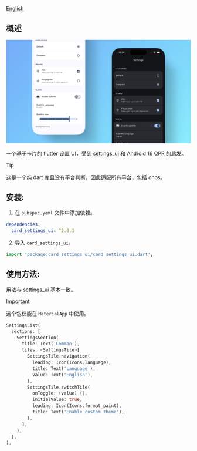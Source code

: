 [English](README.md)

## 概述

<p>  
  <img src="https://raw.githubusercontent.com/ErBWs/card-settings-ui/main/assets/demo.png">
</p>

一个基于卡片的 flutter 设置 UI，受到 [settings_ui](https://pub.dev/packages/settings_ui) 和 Android 16 QPR 的启发。

> [!TIP]
> 
> 这是一个纯 dart 库且没有平台判断，因此适配所有平台，包括 ohos。

## 安装:

1. 在 `pubspec.yaml` 文件中添加依赖。

```yaml
dependencies:  
  card_settings_ui: ^2.0.1
 ```  

2. 导入 `card_settings_ui`。

```dart
import 'package:card_settings_ui/card_settings_ui.dart';
```

## 使用方法:

用法与 [settings_ui](https://pub.dev/packages/settings_ui) 基本一致。

> [!IMPORTANT]
>
> 这个包仅能在 `MaterialApp` 中使用。

```dart
SettingsList(
  sections: [
    SettingsSection(
      title: Text('Common'),
      tiles: <SettingsTile>[
        SettingsTile.navigation(
          leading: Icon(Icons.language),
          title: Text('Language'),
          value: Text('English'),
        ),
        SettingsTile.switchTile(
          onToggle: (value) {},
          initialValue: true,
          leading: Icon(Icons.format_paint),
          title: Text('Enable custom theme'),
        ),
      ],
    ),
  ],
),
```
